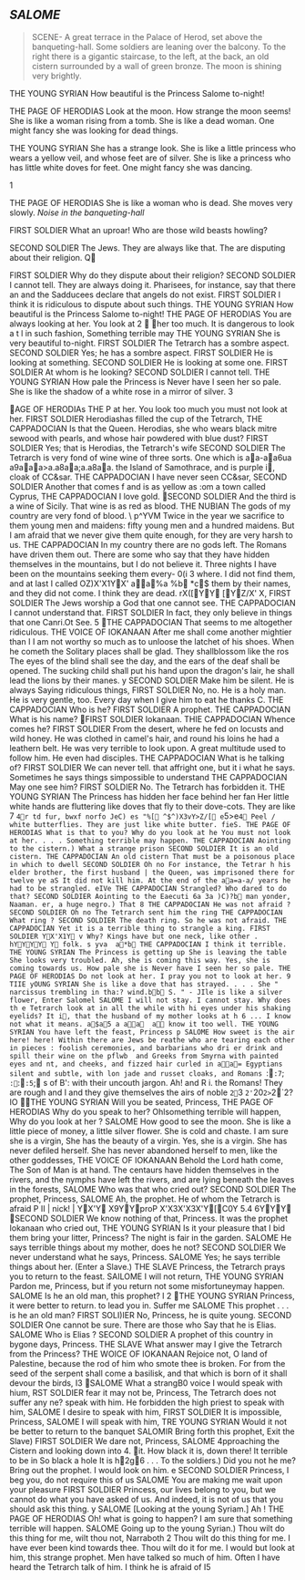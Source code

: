 ## *SALOME*
>SCENE- A great terrace in the Palace of Herod, set above the banqueting-hall. Some soldiers are leaning over the balcony. To the right there is a gigantic staircase, to the left, at the back, an old cistern surrounded by a wall of green bronze. The moon is shining very brightly.

THE YOUNG SYRIAN
How beautiful is the Princess Salome to-night!

THE PAGE OF HERODIAS
Look at the moon. How strange the moon seems! She is like a woman rising from a tomb. She is like a dead woman. One might fancy she was looking for dead things.

THE YOUNG SYRIAN
She has a strange look. She is like a little princess who wears a yellow veil, and whose feet are of silver. She is like a princess who has little white doves for feet. One might fancy she was dancing.

1

THE PAGE OF HERODIAS
She is like a woman who is dead. She moves
very slowly.
*Noise in the banqueting-hall*

FIRST SOLDIER
What an uproar! Who are those wild beasts
howling?

SECOND SOLDIER
The Jews. They are always like that. The are disputing about their religion. Q

FIRST SOLDIER
Why do they dispute about their religion?
SECOND SOLDIER
I cannot tell. They are always doing it. Pharisees, for instance, say that there an and the Sadducees declare that angels do not exist.
FIRST SOLDIER
I think it is ridiculous to dispute about such things.
THE YOUNG SYRIAN
How beautiful is the Princess Salome to-night!
THE PAGE OF HERODIAS
You are always looking at her. You look at
2
 
her too much. It is dangerous to look a
t l in such fashion, Something terrible may
THE YOUNG SYRIAN
She is very beautiful to-night.
FIRST SOLDIER
The Tetrarch has a sombre aspect.
SECOND SOLDIER
Yes; he has a sombre aspect.
FIRST SOLDIER
He is looking at something.
SECOND SOLDIER
He is looking at some one.
FIRST SOLDIER
At whom is he looking?
SECOND SOLDIER
I cannot tell.
THE YOUNG SYRIAN
How pale the Princess is Never have I seen her so pale. She is like the shadow of a white rose in a mirror of silver.
3
 
AGE OF HERODIAs
THE P
at her. You look too much
you must not look at her.
FIRST SOLDIER
Herodiashas filled the cup of the Tetrarch,
THE CAPPADOCIAN
Is that the Queen. Herodias, she who wears black mitre sewood with pearls, and whose hair
powdered with blue dust?
FIRST SOLDIER
Yes; that is Herodias, the Tetrarch's wife
SECOND SOLDIER
The Tetrarch is very fond of wine wine of three sorts. One which is a a -a a 6ua 	a 9a a a >a .a 8a a ;a .a 8a a . the Island of Samothrace, and is purple i,
cloak of CC&sar.
THE CAPPADOCIAN
I have never seen CC&sar,
SECOND SOLDIER
Another that comes f and is as yellow as :om a town called Cyprus,
THE CAPPADOCIAN
I love gold.
SECOND SOLDIER
And the third is a wine of Sicily. That wine is as red as blood.
THE NUBIAN
The gods of my country are very fond of blood. \ p^YVM Twice in the year we sacrifice to them young men and maidens: fifty young men and a hundred
maidens. But I am afraid that we never give them quite enough, for they are very harsh to us.
THE CAPPADOCIAN
In my country there are no gods left. The Romans have driven them out. There are some who say that they have hidden themselves in the mountains, but I do not believe it. Three nights I have been on the mountains seeking them every- 0(i 3 where. I did not find them, and at last I called OZ)X'X1YX' aa%a	%b  *c$ them by their names, and they did not come. I
think they are dead. rX([YY [YZ/X' X, FIRST SOLDIER
The Jews worship a God that one cannot see.
THE CAPPADOCIAN
I cannot understand that.
FIRST SOLDIER
In fact, they only believe in things that one Canri.Ot See.
5
THE CAPPADOCIAN
That seems to me altogether ridiculous.
THE VOICE OF IOKANAAN
After me shall come another mightier than I I am not worthy so much as to unloose the latchet of his shoes. When he cometh the Solitary places shall be glad. They shallblossom like the ros The eyes of the blind shall see the day, and the ears of the deaf shall be opened. The sucking child shall put his hand upon the dragon's lair, he shall lead the lions by their manes. y
SECOND SOLDIER
Make him be silent. He is always Saying ridiculous things,
FIRST SOLDIER
No, no. He is a holy man. He is very gentle, too. Every day when I give him to eat he thanks
C.
THE CAPPADOCIAN
Who is he?
FIRST SOLDIER
A prophet.
THE CAPPADOCIAN
What is his name?
FIRST SOLDIER Iokanaan.
THIE CAPPADOCIAN
Whence comes he?
FIRST SOLDIER
From the desert, where he fed on locusts and
wild honey. He was clothed in camel's hair, and round his loins he had a leathern belt. He was very terrible to look upon.
A great multitude used to follow him. He even had disciples.
THE CAPPADOCIAN
What is he talking of?
FIRST SOLDIER
We can never tell. that affright one, but it i what he says.
Sometimes he says things simpossible to understand
THE CAPPADOCIAN
May one see him?
FIRST SOLDIER
No. The Tetrarch has forbidden it.
THE YOUNG SYRIAN
The Princess has hidden her face behind her fan Her little white hands are fluttering like doves that fly to their dove-cots. They are like
7
`4r td fur, bwxf norfo JeC)
es "%[ ^$^)X3vY>Z/[ e`5>e`4
Peel /
white butterflies. They are just like white butter.
fieS.
THE PAGE OF HERODIAS
What is that to you? Why do you look at he You must not look at her. . . . Something
terrible may happen.
THE CAPPADOCIAN
Aointing to the cistern.) What a strange
prison
SECOND SOLDIER
It is an old cistern.
THE CAPPADOCIAN
An old cistern That must be a poisonous
place in which to dwell
SECOND SOLDIER
Oh no For instance, the Tetrar h his elder brother, the first husband | the Queen, was imprisoned there for twelve ye aS It did not kill him. At the end of the a a =a -a / years he had to be strangled. eIVe
THE CAPPADOCIAN
Strangled? Who dared to do that?
SECOND SOLDIER
Aointing to the Eaecuti
6a
3a
)C)?b  man yonder, Naaman. er, a huge negro.) That
8
THE CAPPADOCIAN
He was not afraid ?
SECOND SOLDIER
Oh no The Tetrarch sent him the ring THE CAPPADOCIAN
What ring ?
SECOND SOLDIER
The death ring. So he was not afraid.
THE CAPPADOCIAN
Yet it is a terrible thing to strangle a king.
FIRST SOLDIER
YX'X1Y v Why? Kings have but one neck, like other . hYYYY Y folk. s yva	 a*b 
THE CAPPADOCIAN
I think it terrible.
THE YOUNG SYRIAN
The Princess is getting up She is leaving the table She looks very troubled. Ah, she is coming this way. Yes, she is coming towards us. How pale she is Never have I seen her so pale.
THE PAGE OF HERODIAS
Do not look at her. I pray you not to look at her.
9
TIIE yOUNG SYRIAN
She is like a dove that has strayed. . . . She " narcissus trembling in tha:? wind.b b  S.
" - JIle
is like a silver flower, Enter Salomel
SALOME
I will not stay. I cannot stay. Why does th
e
Tetrarch look at in all the while with hi
eyes under his shaking eyelids? It i, that the husband of my mother looks at h 6 ... I know not what it means. a$a5 a aa	a
know it too well.
THE YOUNG SYRIAN
You have left the feast, Princess p
SALOME
How sweet is the air here!
here! Within there are Jews be reathe who are tearing each other in pieces : foolish ceremonies, and barbarians who dri er drink and spill their wine on the pflwb   and Greeks from Smyrna with painted eyes and nt, and cheeks, and fizzed hair curled in aa= Egyptians silent and subtle, with lon jade and russet cloaks, and Romans `:`:7`;	`:`:`:5`; s of B': with their uncouth jargon. Ah! and R i. the Romans! They are rough and I and they give themselves the airs of noble `2`3
`2'`20`2>`2`2?
IO
 
THE YOUNG SYRIAN
Will you be seated, Princess,
THE PAGE OF HERODIAS
Why do you speak to her? Ohlsomething terrible will happen, Why do you look at her ?
SALOME
How good to see the moon. She is like a little piece of money, a little silver flower. She is cold and chaste. I am sure she is a virgin, She has the beauty of a virgin. Yes, she is a virgin. She has never defiled herself. She has never abandoned herself to men, like the other goddesses,
THE VOICE OF IOKANAAN
Behold the Lord hath come, The Son of Man is at hand. The centaurs have hidden themselves in the rivers, and the nymphs have left the rivers, and are lying beneath the leaves in the forests,
SALOME
Who was that who cried out?
SECOND SOLDIER
The prophet, Princess,
SALOME
Ah, the prophet. He of whom the Tetrarch is afraid P
II
| nick!
| YX'Y X9YYproP
X'X3X'X3X'Y[C0Y
5.4 6YYY
SECOND SOLDIER
We know nothing of that, Princess. It was the
prophet Iokanaan who cried out,
THE YOUNG SYRIAN
Is it your pleasure that I bid them bring your litter, Princess? The night is fair in the garden.
SALOME
He says terrible things about my mother, does
he not?
SECOND SOLDIER
We never understand what he says, Princess.
SALOME
Yes; he says terrible things about her.
(Enter a Slave.)
THE SLAVE
Princess, the Tetrarch prays you to return to the feast.
SAILOME
I will not return,
THE YOUNG SYRIAN
Pardon me, Princess, but if you return not some misfortuneymay happen.
SALOME
Is he an old man, this prophet?
I 2
THE YOUNG SYRIAN
Princess, it were better to return.
to lead you in. Suffer me
SALOME
This prophet . . . is he an old man?
FIRST SOLI)IER
No, Princess, he is quite young.
SECOND SOLDIER
One cannot be sure. There are those who Say that he is Elias.
SALOME
Who is Elias ?
SECOND SOLDIER
A prophet of this country in bygone days,
Princess.
THE SLAVE
What answer may I give the Tetrarch from the Princess?
THE WOICE OF IOKANAAN
Rejoice not, O land of Palestine, because the rod of him who smote thee is broken. For from the seed of the serpent shall come a basilisk, and that which is born of it shall devour the birds,
I3
SALOME
What a strangB0 voice I would speak with
hium,
RST SOLDIER
fear it may not be, Princess, The Tetrarch does not suffer any ne? speak with him. He forbidden the high priest to speak with
him,
SALOME
I desire to speak with him,
FIRST SOLDIER
It is impossible, Princess,
SALOME
I will speak with him,
TRE YOUNG SYRIAN
Would it not be better to return to the banquet
SALOMIR
Bring forth this prophet,
Exit the Slave)
FIRST SOLDIER
We dare not, Princess,
SALOME
4pproaching the Cistern and looking down into
4.
it. How black it is, down there! It
terrible to be in So black a hole It is h2g6 . . . To the soldiers.) Did you not he me? Bring out the prophet. I would look on him. e
SECOND SOLDIER
Princess, I beg you, do not require this of us
SALOME
You are making me wait upon your pleasure
FIRST SOLDIER
Princess, our lives belong to you, but we cannot do what you have asked of us. And indeed, it is not of us that you should ask this thing. y
SALOME
[Looking at the young Syriam.] Ah !
THE PAGE OF HERODIAS
Oh! what is going to happen? I am sure that something terrible will happen.
SALOME
Going up to the young Syrian.) Thou wilt do this thing for me, wilt thou not, Narraboth 2 Thou wilt do this thing for me. I have ever been kind towards thee. Thou wilt do it for me. I would but look at him, this strange prophet. Men have talked so much of him. Often I have heard the Tetrarch talk of him. I think he is afraid of
I5
